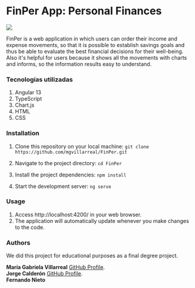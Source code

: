 # FinPer App: Personal Finances

<p align="left">
   <img src="https://img.shields.io/badge/STATUS-DONE-green">
</p>

FinPer is a web application in which users can order their income and expense movements, so that it is possible to establish savings goals and thus be able to evaluate the best financial decisions for their well-being. Also it's helpful for users because it shows all the movements with charts and informs, so the information results easy to understand.

### Tecnologías utilizadas
1. Angular 13
2. TypeScript
3. Chart.js
4. HTML
5. CSS

### Installation

1. Clone this repository on your local machine: `git clone https://github.com/mgvillarreal/FinPer.git`

2. Navigate to the project directory: `cd FinPer`

3. Install the project dependencies: `npm install`

4. Start the development server: `ng serve`

### Usage

1. Access http://localhost:4200/ in your web browser.
2. The application will automatically update whenever you make changes to the code.

### Authors

We did this project for educational purposes as a final degree project.

**María Gabriela Villarreal** [GitHub Profile](https://github.com/mgvillarreal).<br>
**Jorge Calderón** [GitHub Profile](https://github.com/Jorgedc87).<br>
**Fernando Nieto** 
